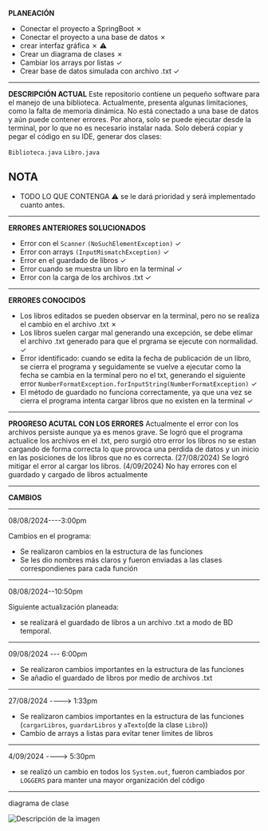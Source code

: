
**PLANEACIÓN**
- Conectar el proyecto a SpringBoot &cross;
- Conectar el proyecto a una base de datos &cross; 
- crear interfaz gráfica &cross; :warning:
- Crear un diagrama de clases &cross;
- Cambiar los arrays por listas &check;
- Crear base de datos simulada con archivo .txt &check;


________________________________________________________________________________


**DESCRIPCIÓN ACTUAL**
 Este repositorio contiene un pequeño software para el manejo de una biblioteca. Actualmente, presenta algunas limitaciones, como la falta de memoria dinámica. No está conectado a una base de datos y aún puede contener errores.
 Por ahora, solo se puede ejecutar desde la terminal, por lo que no es necesario instalar nada. Solo deberá copiar y pegar el código en su IDE, generar dos clases:

 `Biblioteca.java`
 `Libro.java`
## NOTA 
- TODO LO QUE CONTENGA :warning: se le dará prioridad y será implementado cuanto antes.

_________________________________________________________________________________

**ERRORES ANTERIORES SOLUCIONADOS**
- Error con el `Scanner` `(NoSuchElementException)` &check;
- Error con arrays `(InputMismatchException)` &check;
- Error en el guardado de libros &check;
- Error cuando se muestra un libro en la terminal &check;
- Error con la carga de los archivos .txt  &check;


_________________________________________________________________________________

**ERRORES CONOCIDOS**
- Los libros editados se pueden observar en la terminal, pero no se realiza el cambio en el archivo .txt &cross;
- Los libros suelen cargar mal generando una excepción, se debe elimar el archivo .txt generado para que el prgrama se ejecute con normalidad. &check;
- Error identificado: cuando se edita la fecha de publicación de un libro, se cierra el programa y seguidamente se vuelve a ejecutar como la fecha se cambia en la terminal pero no el txt, generando el siguiente error `NumberFormatException.forInputString(NumberFormatException)` &check;
- El método de guardado no funciona correctamente, ya que una vez se cierra el programa
      intenta cargar libros que no existen en la terminal &check;

__________________________________________________________________________________
**PROGRESO ACUTAL CON LOS ERRORES**
Actualmente el error con los archivos persiste aunque ya es menos grave.
Se logró que el programa actualice los archivos en el .txt, pero surgió otro error
los libros no se estan cargando de forma correcta lo que provoca una perdida de datos y un inicio en las posiciones de los libros que no es correcta.
(27/08/2024)
Se logró mitigar el error al cargar los libros.
(4/09/2024)
No hay errores con el guardado y cargado de libros actualmente


__________________________________________________________________________________

 **CAMBIOS**
__________________________________________________________  
08/08/2024----3:00pm

Cambios en el programa: 
- Se realizaron cambios en la estructura de las funciones
- Se les dio nombres más claros y fueron enviadas a las clases correspondienes para cada función

____________________________________________________________ 
08/08/2024--10:50pm

Siguiente actualización planeada:
- se realizará el guardado de libros a un archivo .txt a modo de BD temporal.

_________________________________________________________________________________

09/08/2024 --- 6:00pm

- Se realizaron cambios importantes en la estructura de las funciones
- Se añadio el guardado de libros por medio de archivos .txt

_____________________________________________________________________________________

27/08/2024 ----> 1:33pm

- Se realizaron cambios importantes en la estructura de las funciones (`cargarLibros`, `guardarLibros` y `aTexto`(de la clase `Libro`))
- Cambio de arrays a listas  para evitar tener límites de libros

_____________________________________________________________________________________

4/09/2024 ----> 5:30pm
- se realizó un cambio en todos los `System.out`, fueron cambiados por `LOGGERS` para manter una mayor organización del código

_____________________________________________________________________________________

diagrama de clase


![Descripción de la imagen](../Imágenes/diagramaCBiblioteca.JPG)


